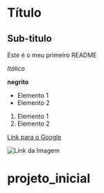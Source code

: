 # Título

## Sub-titulo

Este é o meu primeiro README

_Itálico_

**negrito**

- Elemento 1
- Elemento 2

1. Elemento 1
2. Elemento 2

[Link para o Google](https://www.google.com.br)

![Link da Imagem](https://encrypted-tbn0.gstatic.com/images?q=tbn:ANd9GcRF4ZIHu1NmXYkCDMcdCUfGqsyXeHAEs08RYd8nHuxOcD2uFU6qqPi-rRcbzNlHP1X3X0M&usqp=CAUgit)
# projeto_inicial
